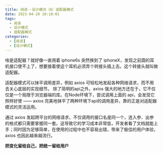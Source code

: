 ```yaml
---
title: 阅读--设计模式（6）适配器模式
date: 2023-04-28 10:10:01
tags:
  - 阅读
  - 设计模式
  - 适配器模式
categories:
  - [阅读]
  - [设计模式]
---
```

啥是适配器？就好像一直用着 iphone6s 突然换到了 iphoneX，发现之前圆的耳机接口使不上了，想要接着使这个耳机必须弄个转接头插上去。这个转接头就叫做适配器。

适配器模式可以抹平调用差异，例如 axios 可轻松地发起各种网络请求，而不用去关心底层的实现细节。
除了简明的api之外，axios 强大的地方还在于，它不仅仅是一个局限于浏览器端的库。在Node环境下，尝试调用上面的 api，会发现它照样好使 —— axios 完美地抹平了两种环境下api的调用差异，靠的正是对适配器模式的灵活运用。

通过 axios 发起跨平台的网络请求，不仅调用的接口名是同一个，连入参、出参的格式都只需要掌握同一套。这导致它的学习成本非常低，开发者看了文档就能上手；同时因为足够简单，在使用的过程中也不容易出错，带来了极佳的用户体验，axios 也因此越来越流行。

**把变化留给自己，把统一留给用户**